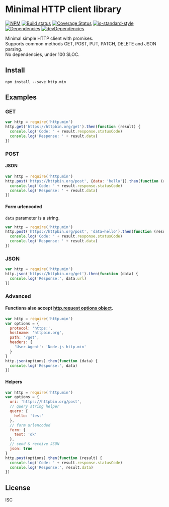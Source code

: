 # Minimal HTTP client library
[![NPM][npm-image]][npm-url] [![Build status][travis-image]][travis-url] [![Coverage Status][coverage-image]][coverage-url] [![js-standard-style][standard-image]][standard-url] [![Dependencies][david-image]][david-url] [![devDependencies][david-dev-image]][david-dev-url]

Minimal simple HTTP client with promises.  
Supports common methods GET, POST, PUT, PATCH, DELETE and JSON parsing.  
No dependencies, under 100 SLOC.  

## Install

    npm install --save http.min

## Examples

### GET
```javascript
var http = require('http.min')
http.get('https://httpbin.org/get').then(function (result) {
  console.log('Code: ' + result.response.statusCode)
  console.log('Response: ' + result.data)
})
```

### POST

#### JSON
```javascript
var http = require('http.min')
http.post('https://httpbin.org/post', {data: 'hello'}).then(function (result) {
  console.log('Code: ' + result.response.statusCode)
  console.log('Response: ' + result.data)
})
```

#### Form urlencoded
`data` parameter is a string.

```javascript
var http = require('http.min')
http.post('https://httpbin.org/post', 'data=hello').then(function (result) {
  console.log('Code: ' + result.response.statusCode)
  console.log('Response: ' + result.data)
})
```

### JSON
```javascript
var http = require('http.min')
http.json('https://httpbin.org/get').then(function (data) {
  console.log('Response:', data.url)
})
```

### Advanced

#### Functions also accept [http.request options object][node-http-options].

```javascript
var http = require('http.min')
var options = {
  protocol: 'https:',
  hostname: 'httpbin.org',
  path: '/get',
  headers: {
    'User-Agent': 'Node.js http.min'
  }
}
http.json(options).then(function (data) {
  console.log('Response:', data)
})
```

#### Helpers

```javascript
var http = require('http.min')
var options = {
  uri: 'https://httpbin.org/post',
  // query string helper
  query: {
    hello: 'test'
  },
  // form urlencoded
  form: {
    test: 'ok'
  },
  // send & receive JSON
  json: true
}
http.post(options).then(function (result) {
  console.log('Code: ' + result.response.statusCode)
  console.log('Response:', result.data)
})
```

## License
ISC

[npm-image]: https://img.shields.io/npm/v/http.min.svg
[npm-url]: https://www.npmjs.com/package/http.min
[travis-image]: https://img.shields.io/travis/matjaz/node-http.min/master.svg?style=flat
[travis-url]: https://travis-ci.org/matjaz/node-http.min
[coverage-image]: https://img.shields.io/coveralls/matjaz/node-http.min/master.svg?style=flat
[coverage-url]: https://coveralls.io/r/matjaz/node-http.min
[standard-image]: https://img.shields.io/badge/code%20style-standard-brightgreen.svg
[standard-url]: http://standardjs.com
[david-image]: https://img.shields.io/david/matjaz/node-http.min.svg?style=flat
[david-url]: https://david-dm.org/matjaz/node-http.min
[david-dev-image]: https://img.shields.io/david/dev/matjaz/node-http.min.svg?style=flat
[david-dev-url]: https://david-dm.org/matjaz/node-http.min#info=devDependencies
[node-http-options]: https://nodejs.org/api/http.html#http_http_request_options_callback
